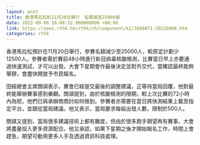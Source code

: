 ```yaml
---
layout: post
title: 香港馬拉松料11月20日舉行　名額減至25000個
date: 2022-09-08 16:08:52.000000000 +08:00
link: https://news.rthk.hk/rthk/ch/component/k2/1666071-20220908.htm
categories: rthk
---
```


香港馬拉松預計在11月20日舉行，參賽名額減少至25000人，較原定計劃少12500人。參賽者需於賽前48小時進行新冠病毒核酸檢測，比賽當日早上亦要通過快速測試，才可以出發。大會下星期會作最後決定並對外交代，當確認最終能夠舉辧，會盡快開放予巿民報名。

田經總會主席關祺表示，賽會已經提交最後的調整建議，正等待當局回覆，他對最終能舉辦賽事感到樂觀。關祺提到，由於核酸檢測的限期，較上次比賽的72小時內為短，他們已與承辦商商討如何做到。參賽者亦需要在當日將快測結果上載至指定平台，並跟從當局建議。他又表示，當局要求每組出發人數，限制於500人。

關祺又提到，當局很多建議技術上都有難度，但由於很多跑手期望再有賽事，大會將盡量投入更多資源配合。他又承認，如果下星期之後才開始報名工作，時間上會趕急，期望可動用更多人手及透過資訊科技處理。
